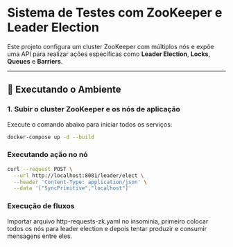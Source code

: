 # Sistema de Testes com ZooKeeper e Leader Election

Este projeto configura um cluster ZooKeeper com múltiplos nós e expõe uma API para realizar ações específicas como **Leader Election**, **Locks**, **Queues** e **Barriers**.

---

## 🚀 Executando o Ambiente

### 1. Subir o cluster ZooKeeper e os nós de aplicação
Execute o comando abaixo para iniciar todos os serviços:

```bash
docker-compose up -d --build
```

### Executando ação no nó 

```bash
curl --request POST \
  --url http://localhost:8081/leader/elect \
  --header 'Content-Type: application/json' \
  --data '["SyncPrimitive","localhost"]'
```

### Execução de fluxos 

Importar arquivo http-requests-zk.yaml no insominia, primeiro colocar todos os nós para leader election e depois tentar produzir e consumir mensagens entre eles. 